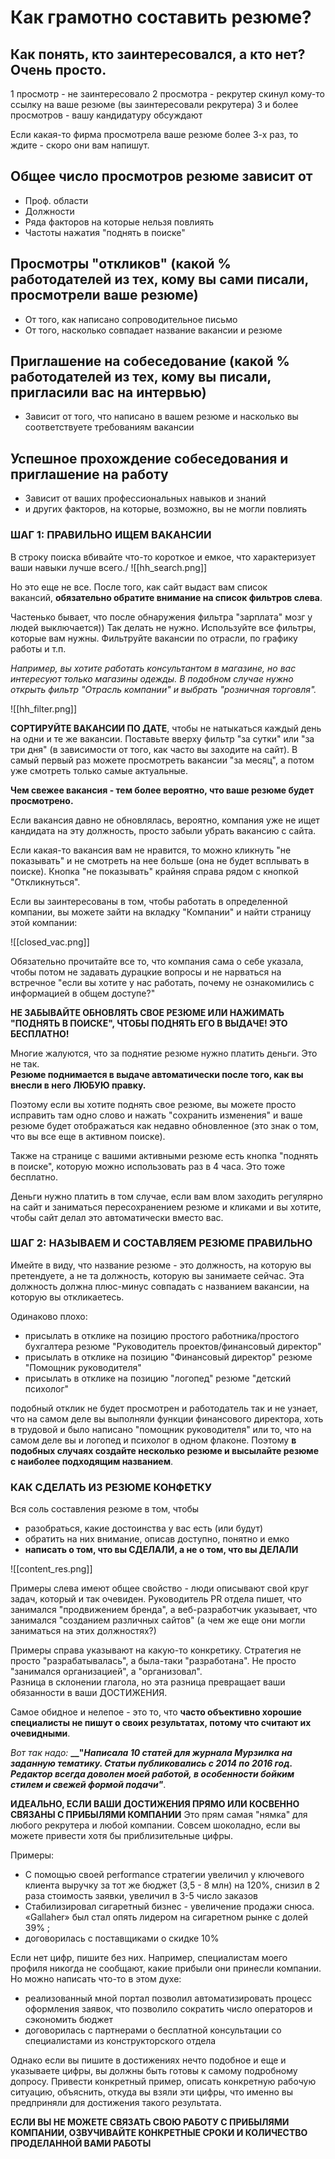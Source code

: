 # Как грамотно составить резюме?
## Как понять, кто заинтересовался, а кто нет? Очень просто.
1 просмотр - не заинтересовало
2 просмотра - рекрутер скинул кому-то ссылку на ваше резюме (вы заинтересовали рекрутера)
3 и более просмотров - вашу кандидатуру обсуждают

Если какая-то фирма просмотрела ваше резюме более 3-х раз, то ждите - скоро они вам напишут.

## Общее число просмотров резюме зависит от
- Проф. области
- Должности
- Ряда факторов на которые нельзя повлиять
- Частоты нажатия "поднять в поиске"

## Просмотры "откликов" (какой % работодателей из тех, кому вы сами писали, просмотрели ваше резюме)
- От того, как написано сопроводительное письмо
- От того, насколько совпадает название вакансии и резюме

## Приглашение на собеседование (какой % работодателей из тех, кому вы писали, пригласили вас на интервью)
- Зависит от того, что написано в вашем резюме и насколько вы соответствуете требованиям вакансии

## Успешное прохождение собеседования и приглашение на работу
- Зависит от ваших профессиональных навыков и знаний
- и других факторов, на которые, возможно, вы не могли повлиять


### ШАГ 1: ПРАВИЛЬНО ИЩЕМ ВАКАНСИИ
В строку поиска вбивайте что-то короткое и емкое, что характеризует ваши навыки лучше всего./
![[hh_search.png]]

Но это еще не все. После того, как сайт выдаст вам список вакансий, **обязательно обратите внимание на список фильтров слева**.

Частенько бывает, что после обнаружения фильтра "зарплата" мозг у людей выключается)) Так делать не нужно. Используйте все фильтры, которые вам нужны. Фильтруйте вакансии по отрасли, по графику работы и т.п.

  
_Например, вы хотите работать консультантом в магазине, но вас интересуют только магазины одежды. В подобном случае нужно открыть фильтр "Отрасль компании" и выбрать "розничная торговля"._

![[hh_filter.png]]

**СОРТИРУЙТЕ ВАКАНСИИ ПО ДАТЕ**, чтобы не натыкаться каждый день на одни и те же вакансии. Поставьте вверху фильтр "за сутки" или "за три дня" (в зависимости от того, как часто вы заходите на сайт). В самый первый раз можете просмотреть вакансии "за месяц", а потом уже смотреть только самые актуальные.

**Чем свежее вакансия - тем более вероятно, что ваше резюме будет просмотрено.**

Если вакансия давно не обновлялась, вероятно, компания уже не ищет кандидата на эту должность, просто забыли убрать вакансию с сайта.

Если какая-то вакансия вам не нравится, то можно кликнуть "не показывать" и не смотреть на нее больше (она не будет всплывать в поиске). Кнопка "не показывать" крайняя справа рядом с кнопкой "Откликнуться".

Если вы заинтересованы в том, чтобы работать в определенной компании, вы можете зайти на вкладку "Компании" и найти страницу этой компании:

![[closed_vac.png]]

Обязательно прочитайте все то, что компания сама о себе указала, чтобы потом не задавать дурацкие вопросы и не нарваться на встречное "если вы хотите у нас работать, почему не ознакомились с информацией в общем доступе?"

**НЕ ЗАБЫВАЙТЕ ОБНОВЛЯТЬ СВОЕ РЕЗЮМЕ ИЛИ НАЖИМАТЬ "ПОДНЯТЬ В ПОИСКЕ", ЧТОБЫ ПОДНЯТЬ ЕГО В ВЫДАЧЕ! ЭТО БЕСПЛАТНО!**

Многие жалуются, что за поднятие резюме нужно платить деньги. Это не так.  
**Резюме поднимается в выдаче автоматически после того, как вы внесли в него ЛЮБУЮ правку.**

Поэтому если вы хотите поднять свое резюме, вы можете просто исправить там одно слово и нажать "сохранить изменения" и ваше резюме будет отображаться как недавно обновленное (это знак о том, что вы все еще в активном поиске).

Также на странице с вашими активными резюме есть кнопка "поднять в поиске", которую можно использовать раз в 4 часа. Это тоже бесплатно.

Деньги нужно платить в том случае, если вам влом заходить регулярно на сайт и заниматься пересохранением резюме и кликами и вы хотите, чтобы сайт делал это автоматически вместо вас.

### **ШАГ 2: НАЗЫВАЕМ И СОСТАВЛЯЕМ РЕЗЮМЕ ПРАВИЛЬНО**
Имейте в виду, что название резюме - это должность, на которую вы претендуете, а не та должность, которую вы занимаете сейчас.
Эта должность должна плюс-минус совпадать с названием вакансии, на которую вы откликаетесь.

Одинаково плохо:
-   присылать в отклике на позицию простого работника/простого бухгалтера резюме "Руководитель проектов/финансовый директор"
-   присылать в отклике на позицию "Финансовый директор" резюме "Помощник руководителя"
-   присылать в отклике на позицию "логопед" резюме "детский психолог"

подобный отклик не будет просмотрен и работодатель так и не узнает, что на самом деле вы выполняли функции финансового директора, хоть в трудовой и было написано "помощник руководителя" или то, что на самом деле вы и логопед и психолог в одном флаконе.
Поэтому **в подобных случаях создайте несколько резюме и высылайте резюме с наиболее подходящим названием**.

### **КАК СДЕЛАТЬ ИЗ РЕЗЮМЕ КОНФЕТКУ**
Вся соль составления резюме в том, чтобы

-   разобраться, какие достоинства у вас есть (или будут)
-   обратить на них внимание, описав доступно, понятно и емко
-   **написать о том, что вы СДЕЛАЛИ, а не о том, что вы ДЕЛАЛИ**

![[content_res.png]]

Примеры слева имеют общее свойство - люди описывают свой круг задач, который и так очевиден. Руководитель PR отдела пишет, что занимался "продвижением бренда", а веб-разработчик указывает, что занимался "созданием различных сайтов" (а чем же еще они могли заниматься на этих должностях?)

Примеры справа указывают на какую-то конкретику. Стратегия не просто "разрабатывалась", а была-таки "разработана". Не просто "занимался организацией", а "организовал".  
Разница в склонении глагола, но эта разница превращает ваши обязанности в ваши ДОСТИЖЕНИЯ.

Самое обидное и нелепое - это то, что **часто объективно хорошие специалисты не пишут о своих результатах, потому что считают их очевидными**.

_Вот так надо:_ **__"_Написала 10 статей для журнала Мурзилка на заданную тематику. Статьи публиковались с 2014 по 2016 год. Редактор всегда доволен моей работой, в особенности бойким стилем и свежей формой подачи"_**.

**ИДЕАЛЬНО, ЕСЛИ ВАШИ ДОСТИЖЕНИЯ ПРЯМО ИЛИ КОСВЕННО СВЯЗАНЫ С ПРИБЫЛЯМИ КОМПАНИИ**
Это прям самая "нямка" для любого рекрутера и любой компании. Совсем шоколадно, если вы можете привести хотя бы приблизительные цифры.

Примеры:

-   С помощью своей performance стратегии увеличил у ключевого клиента выручку за тот же бюджет (3,5 - 8 млн) на 120%, снизил в 2 раза стоимость заявки, увеличил в 3-5 число заказов
-   Стабилизировал сигаретный бизнес - увеличение продажи снюса. «Gallaher» был стал опять лидером на сигаретном рынке с долей 39% ;
-   договорилась с поставщиками о скидке 10%

Если нет цифр, пишите без них. Например, специалистам моего профиля никогда не сообщают, какие прибыли они принесли компании. Но можно написать что-то в этом духе:

-   реализованный мной портал позволил автоматизировать процесс оформления заявок, что позволило сократить число операторов и сэкономить бюджет
-   договорилась с партнерами о бесплатной консультации со специалистами из конструкторского отдела

Однако если вы пишите в достижениях нечто подобное и еще и указываете цифры, вы должны быть готовы к самому подробному допросу. Привести конкретный пример, описать конкретную рабочую ситуацию, объяснить, откуда вы взяли эти цифры, что именно вы предприняли для достижения такого результата.

**ЕСЛИ ВЫ НЕ МОЖЕТЕ СВЯЗАТЬ СВОЮ РАБОТУ С ПРИБЫЛЯМИ КОМПАНИИ, ОЗВУЧИВАЙТЕ КОНКРЕТНЫЕ СРОКИ И КОЛИЧЕСТВО ПРОДЕЛАННОЙ ВАМИ РАБОТЫ**

